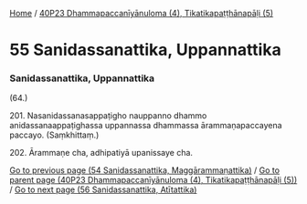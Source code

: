 
[Home](/) / [40P23 Dhammapaccanīyānuloma (4), Tikatikapaṭṭhānapāḷi (5)](../40P23.md)

# 55 Sanidassanattika, Uppannattika

### Sanidassanattika, Uppannattika

(64.)

201\. Nasanidassanasappaṭigho nauppanno dhammo anidassanaappaṭighassa uppannassa dhammassa ārammaṇapaccayena paccayo. (Saṃkhittaṃ.)

202\. Ārammaṇe cha, adhipatiyā upanissaye cha.

[Go to previous page (54 Sanidassanattika, Maggārammaṇattika)](54.md) / [Go to parent page (40P23 Dhammapaccanīyānuloma (4), Tikatikapaṭṭhānapāḷi (5))](0.md) / [Go to next page (56 Sanidassanattika, Atītattika)](56.md)


